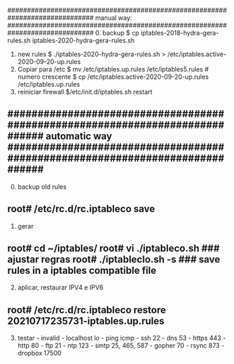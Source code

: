 ##############################################################################
manual way:
##############################################################################
0. backup               $ cp iptables-2018-hydra-gera-rules.sh iptables-2020-hydra-gera-rules.sh
1. new rules            $ ./iptables-2020-hydra-gera-rules.sh > /etc/iptables.active-2020-09-20-up.rules
2. Copiar para /etc     $ mv /etc/iptables.up.rules /etc/iptables5.rules # numero crescente
                        $ cp /etc/iptables.active-2020-09-20-up.rules /etc/iptables.up.rules
3. reiniciar firewall   $/etc/init.d/iptables.sh restart

##############################################################################
automatic way
##############################################################################
------------------------
0. backup old rules

root# /etc/rc.d/rc.iptableco save
------------------------
1. gerar

root# cd ~/iptables/
root# vi ./iptableco.sh     ### ajustar regras
root# ./iptableclo.sh -s    ### save rules in a iptables compatible file
------------------------
2. aplicar, restaurar IPV4 e IPV6

root# /etc/rc.d/rc.iptableco restore 20210717235731-iptables.up.rules
------------------------
3. testar
        - invalid
        - localhost     lo
        - ping          icmp
        - ssh           22
        - dns           53
        - https         443
        - http          80
        - ftp           21
        - ntp           123
        - smtp          25, 465, 587
        - gopher        70
        - rsync         873
        - dropbox       17500


